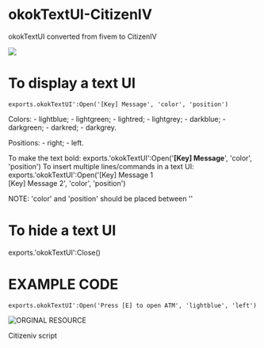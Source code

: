 # okokTextUI-CitizenIV

okokTextUI converted from fivem to CitizenIV

![](https://forum.cfx.re/uploads/default/original/4X/8/2/d/82d5338601c5e65b9b8eb59dadf1ae295a7f3d46.gif)

# To display a text UI

`exports.okokTextUI':Open('[Key] Message', 'color', 'position')`

Colors:
	- lightblue;
	- lightgreen;
	- lightred;
	- lightgrey;
	- darkblue;
	- darkgreen;
	- darkred;
	- darkgrey.

Positions:
	- right;
	- left.

To make the text bold: exports.'okokTextUI':Open('<b>[Key] Message</b>', 'color', 'position')
To insert multiple lines/commands in a text UI: exports.'okokTextUI':Open('[Key] Message 1<br>[Key] Message 2', 'color', 'position')

NOTE: 'color' and 'position' should be placed between ''

# To hide a text UI

exports.'okokTextUI':Close()

# EXAMPLE CODE

`exports.okokTextUI':Open('Press [E] to open ATM', 'lightblue', 'left')`

![ORGINAL RESOURCE](https://forum.cfx.re/t/okoktextui-standalone-paid/4182451)


Citizeniv script
